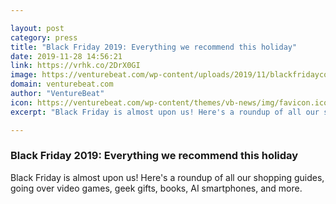 ```yaml
---

layout: post
category: press
title: "Black Friday 2019: Everything we recommend this holiday"
date: 2019-11-28 14:56:21
link: https://vrhk.co/2DrX0GI
image: https://venturebeat.com/wp-content/uploads/2019/11/blackfridaycollection.jpg?w=1200&strip=all
domain: venturebeat.com
author: "VentureBeat"
icon: https://venturebeat.com/wp-content/themes/vb-news/img/favicon.ico
excerpt: "Black Friday is almost upon us! Here's a roundup of all our shopping guides, going over video games, geek gifts, books, AI smartphones, and more."

---
```


### Black Friday 2019: Everything we recommend this holiday

Black Friday is almost upon us! Here's a roundup of all our shopping guides, going over video games, geek gifts, books, AI smartphones, and more.